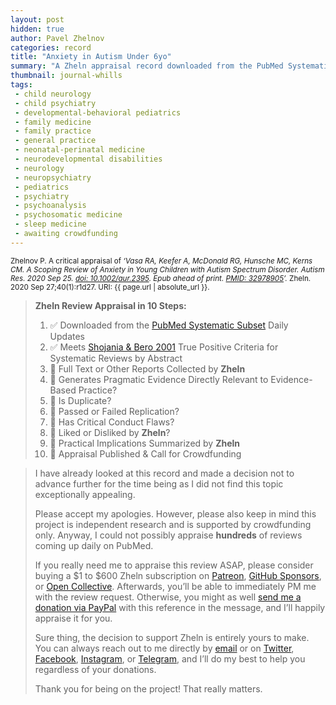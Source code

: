 ```yaml
---
layout: post
hidden: true
author: Pavel Zhelnov
categories: record
title: "Anxiety in Autism Under 6yo"
summary: "A Zheln appraisal record downloaded from the PubMed Systematic Subset daily updates."
thumbnail: journal-whills
tags:
 - child neurology
 - child psychiatry
 - developmental-behavioral pediatrics
 - family medicine
 - family practice
 - general practice
 - neonatal-perinatal medicine
 - neurodevelopmental disabilities
 - neurology
 - neuropsychiatry
 - pediatrics
 - psychiatry
 - psychoanalysis
 - psychosomatic medicine
 - sleep medicine
 - awaiting crowdfunding
---
```


<small id="citation">Zhelnov P. A critical appraisal of _‘Vasa RA, Keefer A, McDonald RG, Hunsche MC, Kerns CM. A Scoping Review of Anxiety in Young Children with Autism Spectrum Disorder. Autism Res. 2020 Sep 25. [doi: 10.1002/aur.2395](https://doi.org/10.1002/aur.2395). Epub ahead of print. [PMID: 32978905](https://pubmed.gov/32978905)’._ Zheln. 2020 Sep 27;40(1):r1d27. URI: {{ page.url | absolute_url }}.</small>

> **Zheln Review Appraisal in 10 Steps:**
>
> 1. ✅ Downloaded from the [PubMed Systematic Subset](https://github.com/p1m-ortho/qs-global-ortho-search-queries/blob/global-sr-query/README.md) Daily Updates
> 2. ✅ Meets [Shojania & Bero 2001](https://www.researchgate.net/publication/11820967_Taking_Advantage_of_the_Explosion_of_Systematic_Reviews_An_Efficient_MEDLINE_Search_Strategy) True Positive Criteria for Systematic Reviews by Abstract
> 3. 🔄 Full Text or Other Reports Collected by **Zheln**
> 4. 🔄 Generates Pragmatic Evidence Directly Relevant to Evidence-Based Practice?
> 5. 🔄 Is Duplicate?
> 6. 🔄 Passed or Failed Replication?
> 7. 🔄 Has Critical Conduct Flaws?
> 8. 🔄 Liked or Disliked by **Zheln**?
> 9. 🔄 Practical Implications Summarized by **Zheln**
> 10. 🔄 Appraisal Published & Call for Crowdfunding

> I have already looked at this record and made a decision not to advance further for the time being as I did not find this topic exceptionally appealing.
>
> Please accept my apologies. However, please also keep in mind this project is independent research and is supported by crowdfunding only. Anyway, I could not possibly appraise **hundreds** of reviews coming up daily on PubMed.
> 
> If you really need me to appraise this review ASAP, please consider buying a $1 to $600 Zheln subscription on [Patreon](https://patreon.com/zheln), [GitHub Sponsors](https://github.com/sponsors/drzhelnov), or [Open Collective](https://opencollective.com/zheln). Afterwards, you’ll be able to immediately PM me with the review request. Otherwise, you might as well [send me a donation via PayPal](https://paypal.me/pjelnov) with this reference in the message, and I’ll happily appraise it for you.
> 
> Sure thing, the decision to support Zheln is entirely yours to make. You can always reach out to me directly by [email](mailto:pavel@zheln.com) or on [Twitter](https://twitter.com/drzhelnov), [Facebook](https://facebook.com/drzhelnov), [Instagram](https://instagram.com/igzheln), or [Telegram](https://t.me/drzhelnov), and I’ll do my best to help you regardless of your donations.
> 
> Thank you for being on the project! That really matters.

